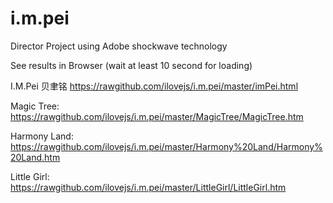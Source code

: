i.m.pei
=======

Director Project using Adobe shockwave technology

See results in Browser (wait at least 10 second for loading)

I.M.Pei 贝聿铭
https://rawgithub.com/ilovejs/i.m.pei/master/imPei.html

Magic Tree:
https://rawgithub.com/ilovejs/i.m.pei/master/MagicTree/MagicTree.htm

Harmony Land:
https://rawgithub.com/ilovejs/i.m.pei/master/Harmony%20Land/Harmony%20Land.htm

Little Girl:
https://rawgithub.com/ilovejs/i.m.pei/master/LittleGirl/LittleGirl.htm
